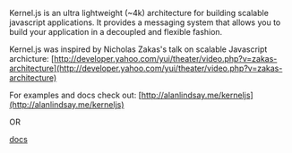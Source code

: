 Kernel.js is an ultra lightweight (~4k) architecture for building scalable 
javascript applications. It provides a messaging system that allows you to 
build your application in a decoupled and flexible fashion.

Kernel.js was inspired by Nicholas Zakas's talk on scalable Javascript archicture:
[http://developer.yahoo.com/yui/theater/video.php?v=zakas-architecture](http://developer.yahoo.com/yui/theater/video.php?v=zakas-architecture)


For examples and docs check out: [http://alanlindsay.me/kerneljs](http://alanlindsay.me/kerneljs)

OR

[docs](docs/index.html)

    
    
    